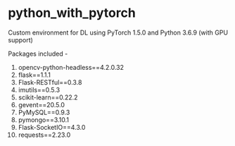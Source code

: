 # python_with_pytorch
Custom environment for DL using PyTorch 1.5.0 and Python 3.6.9 (with GPU support)

Packages included - 
1.  opencv-python-headless==4.2.0.32
2. flask==1.1.1
3. Flask-RESTful==0.3.8
4. imutils==0.5.3
5. scikit-learn==0.22.2
6. gevent==20.5.0
7. PyMySQL==0.9.3
8. pymongo==3.10.1
9. Flask-SocketIO==4.3.0
10. requests==2.23.0
